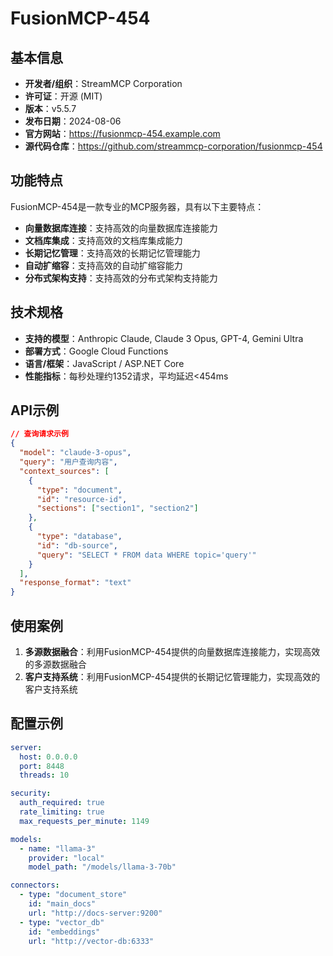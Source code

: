 # FusionMCP-454

## 基本信息

- **开发者/组织**：StreamMCP Corporation
- **许可证**：开源 (MIT)
- **版本**：v5.5.7
- **发布日期**：2024-08-06
- **官方网站**：https://fusionmcp-454.example.com
- **源代码仓库**：https://github.com/streammcp-corporation/fusionmcp-454

## 功能特点

FusionMCP-454是一款专业的MCP服务器，具有以下主要特点：

- **向量数据库连接**：支持高效的向量数据库连接能力
- **文档库集成**：支持高效的文档库集成能力
- **长期记忆管理**：支持高效的长期记忆管理能力
- **自动扩缩容**：支持高效的自动扩缩容能力
- **分布式架构支持**：支持高效的分布式架构支持能力


## 技术规格

- **支持的模型**：Anthropic Claude, Claude 3 Opus, GPT-4, Gemini Ultra
- **部署方式**：Google Cloud Functions
- **语言/框架**：JavaScript / ASP.NET Core
- **性能指标**：每秒处理约1352请求，平均延迟<454ms

## API示例

```json
// 查询请求示例
{
  "model": "claude-3-opus",
  "query": "用户查询内容",
  "context_sources": [
    {
      "type": "document",
      "id": "resource-id",
      "sections": ["section1", "section2"]
    },
    {
      "type": "database",
      "id": "db-source",
      "query": "SELECT * FROM data WHERE topic='query'"
    }
  ],
  "response_format": "text"
}
```

## 使用案例

1. **多源数据融合**：利用FusionMCP-454提供的向量数据库连接能力，实现高效的多源数据融合
2. **客户支持系统**：利用FusionMCP-454提供的长期记忆管理能力，实现高效的客户支持系统


## 配置示例

```yaml
server:
  host: 0.0.0.0
  port: 8448
  threads: 10

security:
  auth_required: true
  rate_limiting: true
  max_requests_per_minute: 1149

models:
  - name: "llama-3"
    provider: "local"
    model_path: "/models/llama-3-70b"

connectors:
  - type: "document_store"
    id: "main_docs"
    url: "http://docs-server:9200"
  - type: "vector_db"
    id: "embeddings"
    url: "http://vector-db:6333"
```